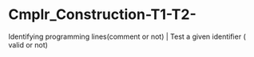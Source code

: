 # Cmplr_Construction-T1-T2-
Identifying programming lines(comment or not) | Test a given identifier ( valid or not)
